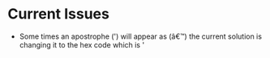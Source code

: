 # Current Issues
- Some times an apostrophe (') will appear as (â€™) the current solution is
changing it to the hex code which is <td>&#x27;</td>
